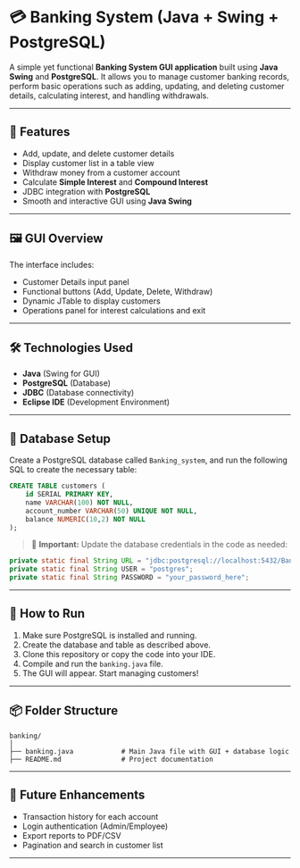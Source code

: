 # 💳 Banking System (Java + Swing + PostgreSQL)

A simple yet functional **Banking System GUI application** built using **Java Swing** and **PostgreSQL**. It allows you to manage customer banking records, perform basic operations such as adding, updating, and deleting customer details, calculating interest, and handling withdrawals.

---

## 🚀 Features

* Add, update, and delete customer details
* Display customer list in a table view
* Withdraw money from a customer account
* Calculate **Simple Interest** and **Compound Interest**
* JDBC integration with **PostgreSQL**
* Smooth and interactive GUI using **Java Swing**

---

## 🖼️ GUI Overview

The interface includes:

* Customer Details input panel
* Functional buttons (Add, Update, Delete, Withdraw)
* Dynamic JTable to display customers
* Operations panel for interest calculations and exit

---

## 🛠️ Technologies Used

* **Java** (Swing for GUI)
* **PostgreSQL** (Database)
* **JDBC** (Database connectivity)
* **Eclipse IDE** (Development Environment)

---

## 🧾 Database Setup

Create a PostgreSQL database called `Banking_system`, and run the following SQL to create the necessary table:

```sql
CREATE TABLE customers (
    id SERIAL PRIMARY KEY,
    name VARCHAR(100) NOT NULL,
    account_number VARCHAR(50) UNIQUE NOT NULL,
    balance NUMERIC(10,2) NOT NULL
);
```

> 📌 **Important:** Update the database credentials in the code as needed:

```java
private static final String URL = "jdbc:postgresql://localhost:5432/Banking_system";
private static final String USER = "postgres";
private static final String PASSWORD = "your_password_here";
```

---

## 🔧 How to Run

1. Make sure PostgreSQL is installed and running.
2. Create the database and table as described above.
3. Clone this repository or copy the code into your IDE.
4. Compile and run the `banking.java` file.
5. The GUI will appear. Start managing customers!

---

## 📦 Folder Structure

```
banking/
│
├── banking.java            # Main Java file with GUI + database logic
├── README.md               # Project documentation
```

---

## 🧠 Future Enhancements

* Transaction history for each account
* Login authentication (Admin/Employee)
* Export reports to PDF/CSV
* Pagination and search in customer list

---
